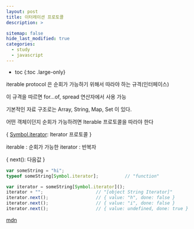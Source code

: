 ```yaml
---
layout: post
title: 이터레이션 프로토콜
description: >

sitemap: false
hide_last_modified: true
categories:
  - study
  - javascript
---
```




* toc
  {:toc .large-only}

iterable protocol 은 순회가 가능하기 위해서 따라야 하는 규격(인터페이스)


이 규격을 따르면 for...of, spread 연산자에서 사용 가능

기본적인 자료 구조로는 Array, String, Map, Set 이 있다.

어떤 객체이던지 순회가 가능하려면 Iterable 프로토콜을 따라야 한다

{
  [Symbol.iterator](): Iterator 프로토콜
}

iterable : 순회가 가능한
iterator : 반복자

{
  next(): 다음값
}

```js
var someString = "hi";
typeof someString[Symbol.iterator];          // "function"

var iterator = someString[Symbol.iterator]();
iterator + "";                    // "[object String Iterator]"
iterator.next();                  // { value: "h", done: false }
iterator.next();                  // { value: "i", done: false }
iterator.next();                  // { value: undefined, done: true }
```

[mdn](https://developer.mozilla.org/ko/docs/Web/JavaScript/Reference/Iteration_protocols)